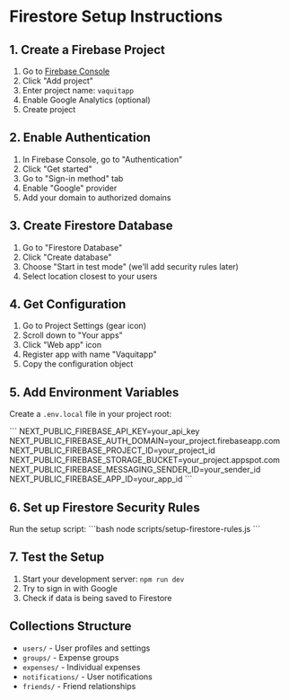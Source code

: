 # Firestore Setup Instructions

## 1. Create a Firebase Project

1. Go to [Firebase Console](https://console.firebase.google.com/)
2. Click "Add project"
3. Enter project name: `vaquitapp`
4. Enable Google Analytics (optional)
5. Create project

## 2. Enable Authentication

1. In Firebase Console, go to "Authentication"
2. Click "Get started"
3. Go to "Sign-in method" tab
4. Enable "Google" provider
5. Add your domain to authorized domains

## 3. Create Firestore Database

1. Go to "Firestore Database"
2. Click "Create database"
3. Choose "Start in test mode" (we'll add security rules later)
4. Select location closest to your users

## 4. Get Configuration

1. Go to Project Settings (gear icon)
2. Scroll down to "Your apps"
3. Click "Web app" icon
4. Register app with name "Vaquitapp"
5. Copy the configuration object

## 5. Add Environment Variables

Create a `.env.local` file in your project root:

\`\`\`
NEXT_PUBLIC_FIREBASE_API_KEY=your_api_key
NEXT_PUBLIC_FIREBASE_AUTH_DOMAIN=your_project.firebaseapp.com
NEXT_PUBLIC_FIREBASE_PROJECT_ID=your_project_id
NEXT_PUBLIC_FIREBASE_STORAGE_BUCKET=your_project.appspot.com
NEXT_PUBLIC_FIREBASE_MESSAGING_SENDER_ID=your_sender_id
NEXT_PUBLIC_FIREBASE_APP_ID=your_app_id
\`\`\`

## 6. Set up Firestore Security Rules

Run the setup script:
\`\`\`bash
node scripts/setup-firestore-rules.js
\`\`\`

## 7. Test the Setup

1. Start your development server: `npm run dev`
2. Try to sign in with Google
3. Check if data is being saved to Firestore

## Collections Structure

- `users/` - User profiles and settings
- `groups/` - Expense groups
- `expenses/` - Individual expenses
- `notifications/` - User notifications
- `friends/` - Friend relationships
